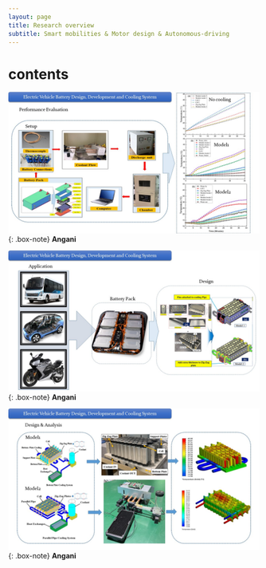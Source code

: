 ```yaml
---
layout: page
title: Research overview
subtitle: Smart mobilities & Motor design & Autonomous-driving
---
```


# contents
![labpic](https://github.com/hrchalab/hrchalab.github.io/blob/master/assets/img/battery(1).JPG?raw=true)
{: .box-note}
**Angani**

![labpic](https://github.com/hrchalab/hrchalab.github.io/blob/master/assets/img/battery(2).JPG?raw=true)
{: .box-note}
**Angani**

![labpic](https://github.com/hrchalab/hrchalab.github.io/blob/master/assets/img/battery(3).JPG?raw=true)
{: .box-note}
**Angani**
